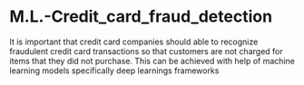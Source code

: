 # M.L.-Credit_card_fraud_detection
 It is important that credit card companies should able to recognize fraudulent credit card transactions so that customers are not charged for items that they did not purchase. This can be achieved with help of machine learning models specifically deep learnings frameworks
